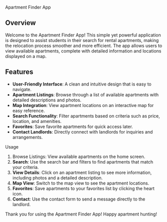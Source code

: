 Apartment Finder App

## Overview
Welcome to the Apartment Finder App! This simple yet powerful application is designed to assist students in their search for rental apartments, making the relocation process smoother and more efficient. The app allows users to view available apartments, complete with detailed information and locations displayed on a map.

## Features
- **User-Friendly Interface**: A clean and intuitive design that is easy to navigate.
- **Apartment Listings**: Browse through a list of available apartments with detailed descriptions and photos.
- **Map Integration**: View apartment locations on an interactive map for easy reference.
- **Search Functionality**: Filter apartments based on criteria such as price, location, and amenities.
- **Favorites**: Save favorite apartments for quick access later.
- **Contact Landlords**: Directly connect with landlords for inquiries and arrangements.

Usage
1. Browse Listings: View available apartments on the home screen.
2. **Search**: Use the search bar and filters to find apartments that match your criteria.
3. **View Details**: Click on an apartment listing to see more information, including photos and a detailed description.
4. **Map View**: Switch to the map view to see the apartment locations.
5. **Favorites**: Save apartments to your favorites list by clicking the heart icon.
6. **Contact**: Use the contact form to send a message directly to the landlord.

Thank you for using the Apartment Finder App! Happy apartment hunting!

